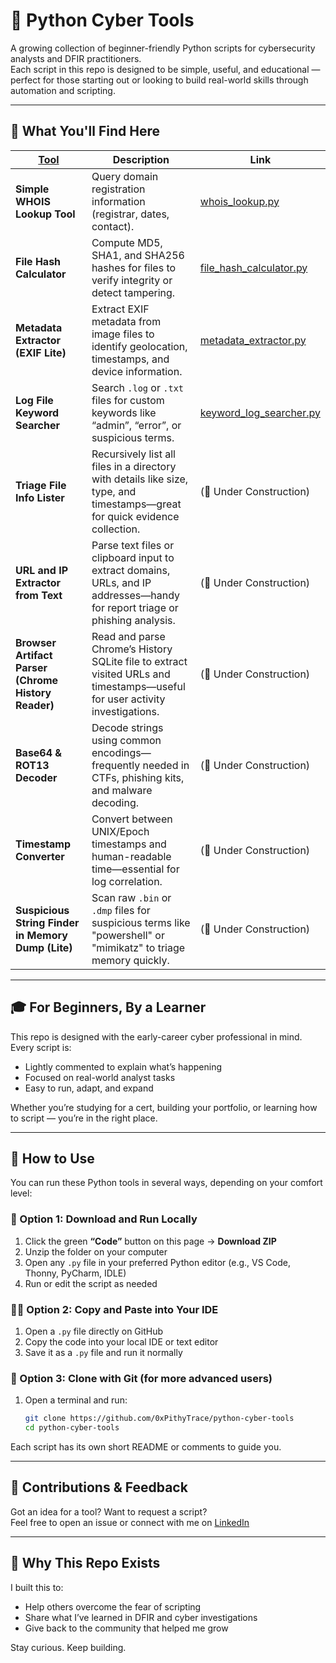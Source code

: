 # 🐍 Python Cyber Tools

A growing collection of beginner-friendly Python scripts for cybersecurity analysts and DFIR practitioners.  
Each script in this repo is designed to be simple, useful, and educational — perfect for those starting out or looking to build real-world skills through automation and scripting.

---

## 🔧 What You'll Find Here

| [Tool](https://github.com/0xPithyTrace/python-cyber-tools/blob/main/tools) | Description | Link |
|------|-------------|--------------|
| **Simple WHOIS Lookup Tool** | Query domain registration information (registrar, dates, contact). | [whois_lookup.py](https://github.com/0xPithyTrace/python-cyber-tools/blob/main/tools/whois_lookup.py) |
| **File Hash Calculator** | Compute MD5, SHA1, and SHA256 hashes for files to verify integrity or detect tampering. | [file_hash_calculator.py](https://github.com/0xPithyTrace/python-cyber-tools/blob/main/tools/file_hash_calculator.py) |
| **Metadata Extractor (EXIF Lite)** | Extract EXIF metadata from image files to identify geolocation, timestamps, and device information. | [metadata_extractor.py](https://github.com/0xPithyTrace/python-cyber-tools/blob/main/tools/metadata_extractor.py) |
| **Log File Keyword Searcher** | Search `.log` or `.txt` files for custom keywords like “admin”, “error”, or suspicious terms. | [keyword_log_searcher.py](https://github.com/0xPithyTrace/python-cyber-tools/blob/main/tools/keyword_log_searcher.py) |
| **Triage File Info Lister** | Recursively list all files in a directory with details like size, type, and timestamps—great for quick evidence collection. | (🚧 Under Construction) |
| **URL and IP Extractor from Text** | Parse text files or clipboard input to extract domains, URLs, and IP addresses—handy for report triage or phishing analysis. | (🚧 Under Construction) |
| **Browser Artifact Parser (Chrome History Reader)** | Read and parse Chrome’s History SQLite file to extract visited URLs and timestamps—useful for user activity investigations. | (🚧 Under Construction) |
| **Base64 & ROT13 Decoder** | Decode strings using common encodings—frequently needed in CTFs, phishing kits, and malware decoding. | (🚧 Under Construction) |
| **Timestamp Converter** | Convert between UNIX/Epoch timestamps and human-readable time—essential for log correlation. | (🚧 Under Construction) |
| **Suspicious String Finder in Memory Dump (Lite)** | Scan raw `.bin` or `.dmp` files for suspicious terms like "powershell" or "mimikatz" to triage memory quickly. | (🚧 Under Construction) |

---

## 🎓 For Beginners, By a Learner

This repo is designed with the early-career cyber professional in mind.  
Every script is:
- Lightly commented to explain what’s happening
- Focused on real-world analyst tasks
- Easy to run, adapt, and expand

Whether you’re studying for a cert, building your portfolio, or learning how to script — you’re in the right place.

---

## 🧠 How to Use

You can run these Python tools in several ways, depending on your comfort level:

### 📁 Option 1: Download and Run Locally
1. Click the green **“Code”** button on this page → **Download ZIP**
2. Unzip the folder on your computer
3. Open any `.py` file in your preferred Python editor (e.g., VS Code, Thonny, PyCharm, IDLE)
4. Run or edit the script as needed

### 🧑‍💻 Option 2: Copy and Paste into Your IDE
1. Open a `.py` file directly on GitHub
2. Copy the code into your local IDE or text editor
3. Save it as a `.py` file and run it normally

### 🧪 Option 3: Clone with Git (for more advanced users)
1. Open a terminal and run:
   ```bash
   git clone https://github.com/0xPithyTrace/python-cyber-tools
   cd python-cyber-tools

Each script has its own short README or comments to guide you.

---

## 🙌 Contributions & Feedback

Got an idea for a tool? Want to request a script?  
Feel free to open an issue or connect with me on [LinkedIn](https://linkedin.com/in/patrickworthey/)

---

## 🧠 Why This Repo Exists

I built this to:
- Help others overcome the fear of scripting
- Share what I’ve learned in DFIR and cyber investigations
- Give back to the community that helped me grow

Stay curious. Keep building.
